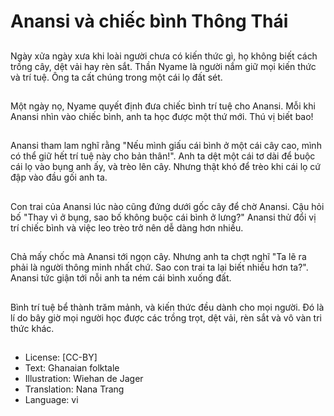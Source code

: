 # Anansi và chiếc bình Thông Thái

##
Ngày xửa ngày xưa khi loài người chưa có kiến thức gì, họ không biết cách trồng cây, dệt vải hay rèn sắt. Thần Nyame là người nắm giữ mọi kiến thức và trí tuệ. Ông ta cất chúng trong một cái lọ đất sét.

##
Một ngày nọ, Nyame quyết định đưa chiếc bình trí tuệ cho Anansi. Mỗi khi Anansi nhìn vào chiếc bình, anh ta học được một thứ mới. Thú vị biết bao!

##
Anansi tham lam nghĩ rằng "Nếu mình giấu cái bình ở một cái cây cao, mình có thể giữ hết trí tuệ này cho bản thân!". Anh ta dệt một cái tơ dài để buộc cái lọ vào bụng anh ấy, và trèo lên cây. Nhưng thật khó để trèo khi cái lọ cứ đập vào đầu gối anh ta.

##
Con trai của Anansi lúc nào cũng đứng dưới gốc cây để chờ Anansi. Cậu hỏi bố "Thay vì ở bụng, sao bố không buộc cái bình ở lưng?" Anansi thử đổi vị trí chiếc bình và việc leo trèo trở nên dễ dàng hơn nhiều.

##
Chả mấy chốc mà Anansi tới ngọn cây. Nhưng anh ta chợt nghĩ "Ta lẽ ra phải là người thông minh nhất chứ. Sao con trai ta lại biết nhiều hơn ta?". Anansi tức giận tới nỗi anh ta ném cái bình xuống đất.

##
Bình trí tuệ bể thành trăm mảnh, và kiến thức đều dành cho mọi người. Đó là lí do bây giờ mọi người học được các trồng trọt, dệt vải, rèn sắt và vô vàn tri thức khác.

##
* License: [CC-BY]
* Text: Ghanaian folktale
* Illustration: Wiehan de Jager
* Translation: Nana Trang
* Language: vi
